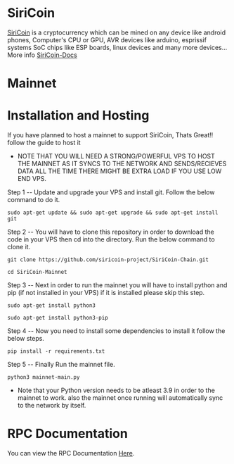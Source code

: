 # SiriCoin
[SiriCoin](https://siricoin.tech) is a cryptocurrency which can be mined on any device like android phones, Computer's CPU or GPU, AVR devices like arduino, esprissif systems SoC chips like ESP boards, linux devices and many more devices... More info [SiriCoin-Docs](https://docs.siricoin.tech)


# Mainnet



# Installation and Hosting
If you have planned to host a mainnet to support SiriCoin, Thats Great!! follow the guide to host it

* NOTE THAT YOU WILL NEED A STRONG/POWERFUL VPS TO HOST THE MAINNET AS IT SYNCS TO THE NETWORK AND SENDS/RECIEVES DATA ALL THE TIME THERE MIGHT BE EXTRA LOAD IF YOU USE LOW END VPS.

Step 1 -- Update and upgrade your VPS and install git. Follow the below command to do it.

``sudo apt-get update && sudo apt-get upgrade && sudo apt-get install git``

Step 2 -- You will have to clone this repository in order to download the code in your VPS then cd into the directory. Run the below command to clone it.

``git clone https://github.com/siricoin-project/SiriCoin-Chain.git``

``cd SiriCoin-Mainnet``

Step 3 -- Next in order to run the mainnet you will have to install python and pip (if not installed in your VPS) if it is installed please skip this step.

``sudo apt-get install python3``

``sudo apt-get install python3-pip``

Step 4 -- Now you need to install some dependencies to install it follow the below steps.

``pip install -r requirements.txt``

Step 5 -- Finally Run the mainnet file.

``python3 mainnet-main.py``

* Note that your Python version needs to be atleast 3.9 in order to the mainnet to work. also the mainnet once running will automatically sync to the network by itself.

# RPC Documentation
You can view the RPC Documentation [Here](https://docs.siricoin.tech/rpc-documentation).
